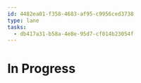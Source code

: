 ```yaml
---
id: 4482ea01-f358-4683-af95-c9956ced3738
type: lane
tasks:
  - db417a31-b58a-4e8e-95d7-cf014b23054f
---
```


# In Progress
